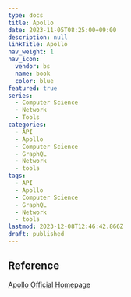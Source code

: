 ```yaml
---
type: docs
title: Apollo
date: 2023-11-05T08:25:00+09:00
description: null
linkTitle: Apollo
nav_weight: 1
nav_icon:
  vendor: bs
  name: book
  color: blue
featured: true
series:
  - Computer Science
  - Network
  - Tools
categories:
  - API
  - Apollo
  - Computer Science
  - GraphQL
  - Network
  - tools
tags:
  - API
  - Apollo
  - Computer Science
  - GraphQL
  - Network
  - tools
lastmod: 2023-12-08T12:46:42.866Z
draft: published
---
```


## Reference

[Apollo Official Homepage](https://www.apollographql.com/)
